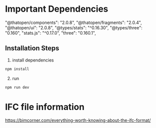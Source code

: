 # Important Dependencies

"@thatopen/components": "2.0.8",
"@thatopen/fragments": "2.0.4",
"@thatopen/ui": "2.0.8",
"@types/stats": "^0.16.30",
"@types/three": "0.160",
"stats.js": "^0.17.0",
"three": "0.160.1",

## Installation Steps

1. install dependencies
```bash
npm install
```

2. run
```bash
npm run dev
```

# IFC file information

https://bimcorner.com/everything-worth-knowing-about-the-ifc-format/
